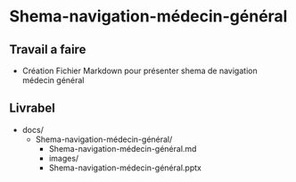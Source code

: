# Shema-navigation-médecin-général



## Travail a faire  


- Création Fichier Markdown pour présenter shema de navigation médecin général



## Livrabel 

- docs/
  - Shema-navigation-médecin-général/
    - Shema-navigation-médecin-général.md
    - images/
    - Shema-navigation-médecin-général.pptx
